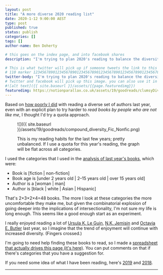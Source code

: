 ```yaml
---
layout: post
title: "A more diverse 2020 reading list"
date: 2020-1-12 9:00:00 AEST
type: post
published: true
status: publish
categories: []
tags: []
author-name: Ben Doherty

# this goes on the index page, and into facebook shares
description: "I'm trying to plan 2020's reading to balance the diversity; can you help?"

# This is what twitter will pick up if someone tweets the link to this page
# 110 marker 1234567890123456789012345678901234567890123456789012345678901234567890123456789012345678901234567890123456789
twitter-body: "I'm trying to plan 2020's reading to balance the diversity; can you help?"
# Twitter and facebook will pick up this image. you can also use it in a post with: -
#![alt text]({{ site.baseurl }}/assets/{{page.featuredimg}})
featuredimg: https://notionparallax.co.uk/assets/19/goodreads/clumsyDiversity.png
---
```


<style>
.planned:before {
    background-color: silver;
    content: "planned";
}
.finished:before {
    background-color: hsl(174, 100%, 29%);
    content: "finished";
}
.in-progress:before {
    background-color: hsl(30, 100%, 48%);
    content: "in-progress";
}
.Looking-for-suggestions:before {
    background-color: hsl(30, 100%, 48%);
    content: "still looking";
}
.planned:before,
.finished:before, 
.in-progress:before,
.Looking-for-suggestions:before {
    display: block;
    font-size: 50%;
    height: 100%;
    left: 0;
    margin-right: 1em;
    position: absolute;
    text-align: center;
    top: 0;
    transform: translateX(-1.6em);
    width: 1.6em;
    writing-mode: vertical-rl;
}
.planned, 
.finished,
.in-progress,
.Looking-for-suggestions {
    position: relative;
}
#plotly_div {
    height: 85vh;
}
</style>

<script></script>

Based on [how poorly I did](https://notionparallax.co.uk/2019/goodreads2019) with reading a diverse set of authors last year, even with an explicit plan to try harder to _read books by people who are not like me_, I thought I'd try a quota approach.

<figure class="half-width right">

![]({{ site.baseurl }}/assets/19/goodreads/compound_diversity_Fic_Nonfic.png)

<figcaption>
This is my reading habits for the last few years; pretty unbalanced. If I use a quota for this year's reading, the graph will be flat across all categories.
</figcaption>

</figure>

I used the categories that I used in the [analysis of last year's books](https://notionparallax.co.uk/2019/goodreads2019), which were:

- Book is [fiction \| non-fiction]
- Book age is [under 2 years old \| 2&ndash;15 years old \| over 15 years old]
- Author is a [woman \| man]
- Author is [black \| white \| Asian \| Hispanic]

That's 2&times;3&times;2&times;4=48 books. The more I look at these categories the more uncomfortable they make me, but given the combinatorial explosion of going deeper into the implications of intersectionality, I'm not sure my life is long enough. This seems like a good enough start as an experiment.

I really enjoyed reading a lot of [Ursula K. Le Guin](https://www.goodreads.com/author/show/874602.Ursula_K_Le_Guin), [N.K. Jemisin](https://www.goodreads.com/author/show/2917917.N_K_Jemisin) and [Octavia E. Butler](https://www.goodreads.com/author/show/29535.Octavia_E_Butler) last year, so I imagine that the trend of enjoyment will continue with increased diversity. (Fingers crossed.)

I'm going to need help finding these books to read, so I made a [spreadsheet that actually drives this page (it's here)](https://docs.google.com/spreadsheets/d/17dwAQMFu06MTK5rBdIMrXkCEu2d1yfmte0YuWHCqIrk/edit?usp=sharing). You can put comments on that if there's categories that you have a suggestion for. 

If you need some idea of what I have been reading, here's [2019](https://www.goodreads.com/user_challenges/14706992) and [2018](https://www.goodreads.com/user_challenges/11862761).

---

<script src='https://cdnjs.cloudflare.com/ajax/libs/tabletop.js/1.5.1/tabletop.min.js'></script>
<script type='text/javascript'>    
  var publicSpreadsheetUrl = 'https://docs.google.com/spreadsheets/d/17dwAQMFu06MTK5rBdIMrXkCEu2d1yfmte0YuWHCqIrk/edit';

  function init() {
    Tabletop.init( { key: publicSpreadsheetUrl,
                     callback: showInfo,
                     simpleSheet: true } )
  }

  function showInfo(data, tabletop) {
    // console.log(data);
 
    htmlText = [];
    data.forEach(d=>{
        let by = "";
        if(d.authorName1 != ""){
            if(d.authorName2 == ""){
                by = `by <a href="${d.authorLink}">${d.authorName}</a></dd>`
            }else{
                by = `by <a href="${d.authorLink}">${d.authorName}</a> and <a href="${d.authorLink2}">${d.authorName2}</a></dd>`
            }
        }
        htmlText.push(`<dt class="${d.status}">${d.fnf}, ${d.race} ${d.sex} author, ${d.age}</dt>`)
        htmlText.push(`<dd><a href="${d.bookLink}">${d.bookName}</a> ${by}`)
    });
    container = document.getElementById("book_list_div");
    container.insertAdjacentHTML("afterbegin", htmlText.join(" "));

    let fnf = [...new Set(data.map(x=>x.fnf))];        //["Fiction", "Non-fiction"];
    let age = [...new Set(data.map(x=>x.age))];        //["<2yo", "2–15yo", ">15yo"];
    let sex = [...new Set(data.map(x=>x.sex))];        //["Woman", "Man"];
    let race = [...new Set(data.map(x=>x.race))];      //["Black", "White", "Asian", "Hispanic"];
    let status = [...new Set(data.map(x=>x.status))];  //
    cats = [fnf, age, sex, race];
    labels = [];
    parents = [];
    colours = []
    cats[0].forEach(a => {
    labels.push(a);
    parents.push("");
    colours.push("");
    cats[1].forEach(b => {
        labels.push(`${a}:${b}`);
        parents.push(a);
        colours.push("");
        cats[2].forEach(c => {
        labels.push(`${a}:${b}:${c}`);
        parents.push(`${a}:${b}`);
        colours.push("");
        cats[3].forEach(d => {
            let book = data.filter(x=>x.fnf==a && x.age==b && x.sex == c && x.race == d)[0];
            console.log(data);
            
            labels.push(`${book.status}:<br>`+
                        `${a}:<br>`+
                        `${b}:<br>`+
                        `${c}:<br>`+
                        `${d}:<br>`+
                        `${book.bookName}<br>`+
                        `${book.authorName}`);
            parents.push(`${a}:${b}:${c}`);
            cols = ["pink", "royalblue", "lightgray", "purple"]
            colours.push(cols[status.indexOf(book.status)]);
        });
        });
    });
    });
    // console.log("labels", labels);
    // console.log("parents", parents);

    treemapData = [
    {
        type: "treemap",
        labels: labels,
        parents: parents,
        marker: {colors: colours}
    }
    ];

    Plotly.newPlot("plotly_div", treemapData);

  }

  window.addEventListener('DOMContentLoaded', init)
</script>


<script src='https://cdn.plot.ly/plotly-latest.min.js'></script>
<div id='plotly_div'><!-- Plotly chart will be drawn inside this DIV --></div>
<div id='book_list_div'><!-- Book list will be dropped inside this DIV --></div>

